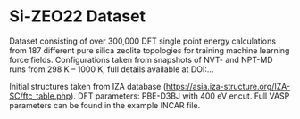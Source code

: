# Si-ZEO22 Dataset

Dataset consisting of over 300,000 DFT single point energy calculations from 187 different pure silica zeolite topologies for training machine learning force fields.
Configurations taken from snapshots of NVT- and NPT-MD runs from 298 K – 1000 K, full details available at DOI:...

Initial structures taken from IZA database (https://asia.iza-structure.org/IZA-SC/ftc_table.php). 
DFT parameters: PBE-D3BJ with 400 eV encut. Full VASP parameters can be found in the example INCAR file.
